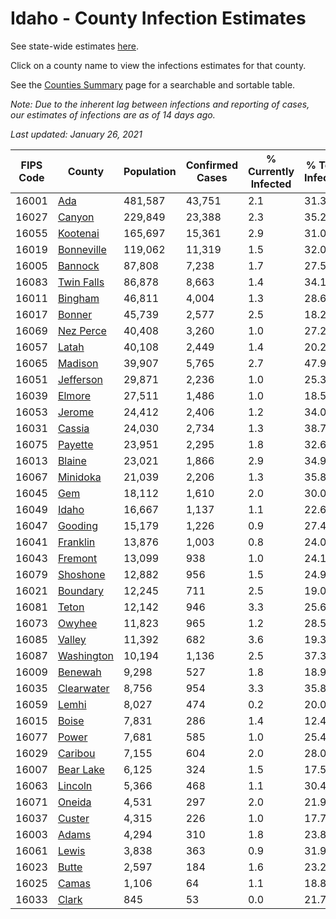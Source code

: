# Idaho - County Infection Estimates

See state-wide estimates [here](/infections/us-id).

Click on a county name to view the infections estimates for that county.

See the [Counties Summary](/infections/summary-counties) page for a searchable and sortable table.

*Note: Due to the inherent lag between infections and reporting of cases, our estimates of infections are as of 14 days ago.*

*Last updated: January 26, 2021*

|   FIPS Code |                   County |   Population |   Confirmed Cases |   % Currently Infected |   % Total Infected |
|-------------|--------------------------|--------------|-------------------|------------------------|--------------------|
|       16001 |               [Ada](ada) |      481,587 |            43,751 |                    2.1 |               31.3 |
|       16027 |         [Canyon](canyon) |      229,849 |            23,388 |                    2.3 |               35.2 |
|       16055 |     [Kootenai](kootenai) |      165,697 |            15,361 |                    2.9 |               31.0 |
|       16019 | [Bonneville](bonneville) |      119,062 |            11,319 |                    1.5 |               32.0 |
|       16005 |       [Bannock](bannock) |       87,808 |             7,238 |                    1.7 |               27.5 |
|       16083 | [Twin Falls](twin-falls) |       86,878 |             8,663 |                    1.4 |               34.1 |
|       16011 |       [Bingham](bingham) |       46,811 |             4,004 |                    1.3 |               28.6 |
|       16017 |         [Bonner](bonner) |       45,739 |             2,577 |                    2.5 |               18.2 |
|       16069 |   [Nez Perce](nez-perce) |       40,408 |             3,260 |                    1.0 |               27.2 |
|       16057 |           [Latah](latah) |       40,108 |             2,449 |                    1.4 |               20.2 |
|       16065 |       [Madison](madison) |       39,907 |             5,765 |                    2.7 |               47.9 |
|       16051 |   [Jefferson](jefferson) |       29,871 |             2,236 |                    1.0 |               25.3 |
|       16039 |         [Elmore](elmore) |       27,511 |             1,486 |                    1.0 |               18.5 |
|       16053 |         [Jerome](jerome) |       24,412 |             2,406 |                    1.2 |               34.0 |
|       16031 |         [Cassia](cassia) |       24,030 |             2,734 |                    1.3 |               38.7 |
|       16075 |       [Payette](payette) |       23,951 |             2,295 |                    1.8 |               32.6 |
|       16013 |         [Blaine](blaine) |       23,021 |             1,866 |                    2.9 |               34.9 |
|       16067 |     [Minidoka](minidoka) |       21,039 |             2,206 |                    1.3 |               35.8 |
|       16045 |               [Gem](gem) |       18,112 |             1,610 |                    2.0 |               30.0 |
|       16049 |           [Idaho](idaho) |       16,667 |             1,137 |                    1.1 |               22.6 |
|       16047 |       [Gooding](gooding) |       15,179 |             1,226 |                    0.9 |               27.4 |
|       16041 |     [Franklin](franklin) |       13,876 |             1,003 |                    0.8 |               24.0 |
|       16043 |       [Fremont](fremont) |       13,099 |               938 |                    1.0 |               24.1 |
|       16079 |     [Shoshone](shoshone) |       12,882 |               956 |                    1.5 |               24.9 |
|       16021 |     [Boundary](boundary) |       12,245 |               711 |                    2.5 |               19.0 |
|       16081 |           [Teton](teton) |       12,142 |               946 |                    3.3 |               25.6 |
|       16073 |         [Owyhee](owyhee) |       11,823 |               965 |                    1.2 |               28.5 |
|       16085 |         [Valley](valley) |       11,392 |               682 |                    3.6 |               19.3 |
|       16087 | [Washington](washington) |       10,194 |             1,136 |                    2.5 |               37.3 |
|       16009 |       [Benewah](benewah) |        9,298 |               527 |                    1.8 |               18.9 |
|       16035 | [Clearwater](clearwater) |        8,756 |               954 |                    3.3 |               35.8 |
|       16059 |           [Lemhi](lemhi) |        8,027 |               474 |                    0.2 |               20.0 |
|       16015 |           [Boise](boise) |        7,831 |               286 |                    1.4 |               12.4 |
|       16077 |           [Power](power) |        7,681 |               585 |                    1.0 |               25.4 |
|       16029 |       [Caribou](caribou) |        7,155 |               604 |                    2.0 |               28.0 |
|       16007 |   [Bear Lake](bear-lake) |        6,125 |               324 |                    1.5 |               17.5 |
|       16063 |       [Lincoln](lincoln) |        5,366 |               468 |                    1.1 |               30.4 |
|       16071 |         [Oneida](oneida) |        4,531 |               297 |                    2.0 |               21.9 |
|       16037 |         [Custer](custer) |        4,315 |               226 |                    1.0 |               17.7 |
|       16003 |           [Adams](adams) |        4,294 |               310 |                    1.8 |               23.8 |
|       16061 |           [Lewis](lewis) |        3,838 |               363 |                    0.9 |               31.9 |
|       16023 |           [Butte](butte) |        2,597 |               184 |                    1.6 |               23.2 |
|       16025 |           [Camas](camas) |        1,106 |                64 |                    1.1 |               18.8 |
|       16033 |           [Clark](clark) |          845 |                53 |                    0.0 |               21.7 |